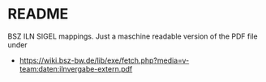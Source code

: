 README
======

BSZ ILN SIGEL mappings. Just a maschine readable version of the PDF file under

* https://wiki.bsz-bw.de/lib/exe/fetch.php?media=v-team:daten:ilnvergabe-extern.pdf

